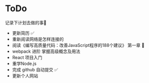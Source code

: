 # ToDo 

记录下计划去做的事📝

- 更新简历 ✅
- 重新阅读网络是怎样连接的
- 阅读《编写高质量代码：改善JavaScript程序的188个建议》 第一章 🚧
- webpack 进阶 掌握高级概念及用法
- React 项目入门 
- 重学Node.js
- 完成 github 自动提交 ✅
- 更新个人网站 

